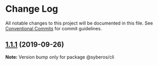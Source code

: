# Change Log

All notable changes to this project will be documented in this file.
See [Conventional Commits](https://conventionalcommits.org) for commit guidelines.

<a name="1.1.1"></a>
## [1.1.1](https://github.com/syberos-team/syberh/compare/v1.1.1-alpha.4...v1.1.1) (2019-09-26)




**Note:** Version bump only for package @syberos/cli
